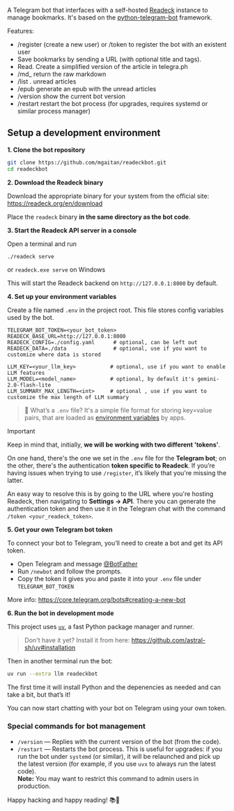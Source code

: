 A Telegram bot that interfaces with a self-hosted [Readeck](https://readeck.org/) instance to manage bookmarks.
It's based on the [python-telegram-bot](https://python-telegram-bot.org/) framework.

Features:

- /register (create a new user) or /token to register the bot with an existent user
- Save bookmarks by sending a URL (with optional title and tags).
- Read. Create a simplified version of the article in telegra.ph
- /md_<id> return the raw markdown
- /list  . unread articles
- /epub generate an epub with the unread articles
- /version show the current bot version
- /restart restart the bot process (for upgrades, requires systemd or similar process manager)


## Setup a development environment

**1. Clone the bot repository**

```bash
git clone https://github.com/mgaitan/readeckbot.git
cd readeckbot
```

**2. Download the Readeck binary**

Download the appropriate binary for your system from the official site: https://readeck.org/en/download

Place the `readeck` binary **in the same directory as the bot code**.

**3. Start the Readeck API server in a console**

Open a terminal and run

```bash
./readeck serve
```

or `readeck.exe serve` on Windows

This will start the Readeck backend on `http://127.0.0.1:8000` by default.


**4. Set up your environment variables**

Create a file named `.env` in the project root. This file stores config variables used by the bot.

```env
TELEGRAM_BOT_TOKEN=<your_bot_token>
READECK_BASE_URL=http://127.0.0.1:8000
READECK_CONFIG=./config.yaml      # optional, can be left out
READECK_DATA=./data               # optional, use if you want to customize where data is stored

LLM_KEY=<your_llm_key>           # optional, use if you want to enable LLM features
LLM_MODEL=<model_name>           # optional, by default it's gemini-2.0-flash-lite
LLM_SUMMARY_MAX_LENGTH=<int>     # optional , use if you want to customize the max length of LLM summary
```

> 📄 What’s a `.env` file? It's a simple file format for storing key=value pairs, that are loaded as [environment variables](https://en.wikipedia.org/wiki/Environment_variable) by apps.

> [!IMPORTANT]
> Keep in mind that, initially, **we will be working with two different 'tokens'**.
>
> On one hand, there's the one we set in the `.env` file for the **Telegram bot**; on the other, there's the authentication **token specific to Readeck**.
> If you’re having issues when trying to use `/register`, it’s likely that you're missing the latter.
>
> An easy way to resolve this is by going to the URL where you're hosting Readeck, then navigating to **Settings → API**.
> There you can generate the authentication token and then use it in the Telegram chat with the command `/token <your_readeck_token>`.

**5. Get your own Telegram bot token**

To connect your bot to Telegram, you’ll need to create a bot and get its API token.

- Open Telegram and message [@BotFather](https://t.me/botfather)
- Run `/newbot` and follow the prompts.
- Copy the token it gives you and paste it into your `.env` file under `TELEGRAM_BOT_TOKEN`

More info: https://core.telegram.org/bots#creating-a-new-bot

**6. Run the bot in development mode**

This project uses [`uv`](https://github.com/astral-sh/uv), a fast Python package manager and runner.

> Don't have it yet? Install it from here: https://github.com/astral-sh/uv#installation

Then in another terminal run the bot:

```bash
uv run --extra llm readeckbot
```

The first time it will install Python and the depenencies as needed and can take a bit, but
that’s it!

You can now start chatting with your bot on Telegram using your own token.

### Special commands for bot management

- `/version` — Replies with the current version of the bot (from the code).
- `/restart` — Restarts the bot process. This is useful for upgrades: if you run the bot under `systemd` (or similar), it will be relaunched and pick up the latest version (for example, if you use `uvx` to always run the latest code).  
  **Note:** You may want to restrict this command to admin users in production.

Happy hacking and happy reading! 📚🤖
